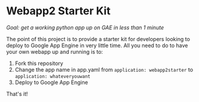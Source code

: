 # Webapp2 Starter Kit
*Goal: get a working python app up on GAE in less than 1 minute*

The point of this project is to provide a starter kit for developers looking to deploy to Google App Engine in very little time. All you need to do to have your own webapp up and running is to:

1. Fork this repository
2. Change the app name in app.yaml from `application: webapp2starter` to `application: whateveryouwant`
3. Deploy to Google App Engine

That's it!